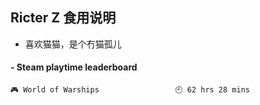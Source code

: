 ## Ricter Z 食用说明
- 喜欢猫猫，是个冇猫孤儿

<!-- steam-box start -->
#### - Steam playtime leaderboard
```text
🎮 World of Warships                 🕘 62 hrs 28 mins
```
<!-- Powered by https://github.com/YouEclipse/steam-box . -->
<!-- steam-box end -->
